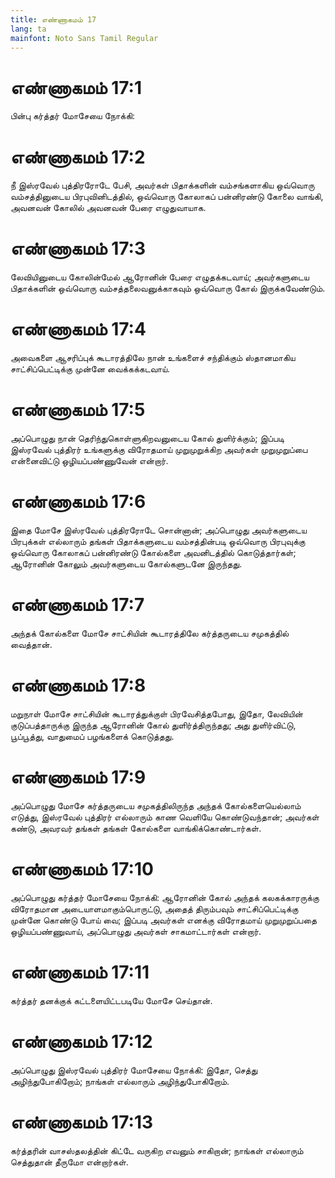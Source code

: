 ```yaml
---
title: எண்ணாகமம் 17
lang: ta
mainfont: Noto Sans Tamil Regular
---
```


# எண்ணாகமம் 17:1

பின்பு கர்த்தர் மோசேயை நோக்கி:

# எண்ணாகமம் 17:2

நீ இஸ்ரவேல் புத்திரரோடே பேசி, அவர்கள் பிதாக்களின் வம்சங்களாகிய ஒவ்வொரு வம்சத்தினுடைய பிரபுவினிடத்தில், ஒவ்வொரு கோலாகப் பன்னிரண்டு கோலை வாங்கி, அவனவன் கோலில் அவனவன் பேரை எழுதுவாயாக.

# எண்ணாகமம் 17:3

லேவியினுடைய கோலின்மேல் ஆரோனின் பேரை எழுதக்கடவாய்; அவர்களுடைய பிதாக்களின் ஒவ்வொரு வம்சத்தலைவனுக்காகவும் ஒவ்வொரு கோல் இருக்கவேண்டும்.

# எண்ணாகமம் 17:4

அவைகளை ஆசரிப்புக் கூடாரத்திலே நான் உங்களைச் சந்திக்கும் ஸ்தானமாகிய சாட்சிப்பெட்டிக்கு முன்னே வைக்கக்கடவாய்.

# எண்ணாகமம் 17:5

அப்பொழுது நான் தெரிந்துகொள்ளுகிறவனுடைய கோல் துளிர்க்கும்; இப்படி இஸ்ரவேல் புத்திரர் உங்களுக்கு விரோதமாய் முறுமுறுக்கிற அவர்கள் முறுமுறுப்பை என்னைவிட்டு ஒழியப்பண்ணுவேன் என்றார்.

# எண்ணாகமம் 17:6

இதை மோசே இஸ்ரவேல் புத்திரரோடே சொன்னான்; அப்பொழுது அவர்களுடைய பிரபுக்கள் எல்லாரும் தங்கள் பிதாக்களுடைய வம்சத்தின்படி ஒவ்வொரு பிரபுவுக்கு ஒவ்வொரு கோலாகப் பன்னிரண்டு கோல்களை அவனிடத்தில் கொடுத்தார்கள்; ஆரோனின் கோலும் அவர்களுடைய கோல்களுடனே இருந்தது.

# எண்ணாகமம் 17:7

அந்தக் கோல்களை மோசே சாட்சியின் கூடாரத்திலே கர்த்தருடைய சமுகத்தில் வைத்தான்.

# எண்ணாகமம் 17:8

மறுநாள் மோசே சாட்சியின் கூடாரத்துக்குள் பிரவேசித்தபோது, இதோ, லேவியின் குடுப்பத்தாருக்கு இருந்த ஆரோனின் கோல் துளிர்த்திருந்தது; அது துளிர்விட்டு, பூப்பூத்து, வாதுமைப் பழங்களைக் கொடுத்தது.

# எண்ணாகமம் 17:9

அப்பொழுது மோசே கர்த்தருடைய சமுகத்திலிருந்த அந்தக் கோல்களையெல்லாம் எடுத்து, இஸ்ரவேல் புத்திரர் எல்லாரும் காண வெளியே கொண்டுவந்தான்; அவர்கள் கண்டு, அவரவர் தங்கள் தங்கள் கோல்களை வாங்கிக்கொண்டார்கள்.

# எண்ணாகமம் 17:10

அப்பொழுது கர்த்தர் மோசேயை நோக்கி: ஆரோனின் கோல் அந்தக் கலகக்காரருக்கு விரோதமான அடையாளமாகும்பொருட்டு, அதைத் திரும்பவும் சாட்சிப்பெட்டிக்கு முன்னே கொண்டு போய் வை; இப்படி அவர்கள் எனக்கு விரோதமாய் முறுமுறுப்பதை ஒழியப்பண்ணுவாய், அப்பொழுது அவர்கள் சாகமாட்டார்கள் என்றார்.

# எண்ணாகமம் 17:11

கர்த்தர் தனக்குக் கட்டளையிட்டபடியே மோசே செய்தான்.

# எண்ணாகமம் 17:12

அப்பொழுது இஸ்ரவேல் புத்திரர் மோசேயை நோக்கி: இதோ, செத்து அழிந்துபோகிறோம்; நாங்கள் எல்லாரும் அழிந்துபோகிறோம்.

# எண்ணாகமம் 17:13

கர்த்தரின் வாசஸ்தலத்தின் கிட்டே வருகிற எவனும் சாகிறான்; நாங்கள் எல்லாரும் செத்துதான் தீருமோ என்றார்கள்.

